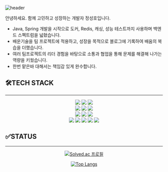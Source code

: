 ![header](https://capsule-render.vercel.app/api?type=wave&color=auto&height=300&section=header&text=%20😁%20Wellcome%20to%20JSH%20GitHub&fontSize=60)



안녕하세요. 함께 고민하고 성장하는 개발자 정성호입니다.
- Java, Spring 개발을 시작으로 도커, Redis, 캐싱, 성능 테스트까지 사용하며 백엔드 스펙트럼을 넓혔습니다.
- 배운기술을 팀 프로젝트에 적용하고, 성장을 목적으로 블로그에 기록하여 배움의 복습을 더했습니다.
- 여러 팀프로젝트의 리더 경험을 바탕으로 소통과 협업을 통해 문제를 해결해 나가는 역량을 키웠습니다.
- 한번 맡은바 대해서는 책임감 있게 완수합니다.

## 🛠️TECH STACK
<hr/>
<p align="center">
  <img src="https://img.shields.io/badge/Java-%23ED8B00.svg?style=for-the-badge&logo=openjdk&logoColor=white" />
  <img src="https://img.shields.io/badge/Spring-6DB33F?style=for-the-badge&logo=spring&logoColor=white" />
  <img src="https://img.shields.io/badge/MySQL-4479A1?style=for-the-badge&logo=mysql&logoColor=white" />
  <br/>
  <img src="https://img.shields.io/badge/Docker-2496ED?style=for-the-badge&logo=docker&logoColor=white" />
  <img src="https://img.shields.io/badge/AWS-232F3E?style=for-the-badge&logo=amazonaws&logoColor=white" />
  <img src="https://img.shields.io/badge/GitHub_Actions-2088FF?style=for-the-badge&logo=github-actions&logoColor=white" />
  <br/>
  <img src="https://img.shields.io/badge/JPA-007396?style=for-the-badge&logo=java&logoColor=white" />
  <img src="https://img.shields.io/badge/Redis-DC382D?style=for-the-badge&logo=redis&logoColor=white" />
  <img src="https://img.shields.io/badge/Memcached-0769AD?style=for-the-badge&logo=memcached&logoColor=white" />
  <br/>
  <img src="https://img.shields.io/badge/Git-F05032?style=for-the-badge&logo=git&logoColor=white" />
  <img src="https://img.shields.io/badge/GitHub-181717?style=for-the-badge&logo=github&logoColor=white" />
  <img src="https://img.shields.io/badge/Slack-4A154B?style=for-the-badge&logo=slack&logoColor=white" />
  <img src="https://img.shields.io/badge/IntelliJ-000000?style=for-the-badge&logo=intellij-idea&logoColor=white" />
  <img src="https://img.shields.io/badge/Notion-000000?style=for-the-badge&logo=notion&logoColor=white" />
  <br/>
</p>

## ✅STATUS
<hr/>
<p align="center">
  <a href="https://solved.ac/profile/jshstar">
    <img src="http://mazassumnida.wtf/api/v2/generate_badge?boj=jshstar" alt="Solved.ac 프로필" />
  </a>
</p>

<p align="center">
  <a href="https://github.com/anuraghazra/github-readme-stats">
    <img src="https://github-readme-stats.vercel.app/api/top-langs/?username=jshstar&exclude_repo=project-todo" alt="Top Langs" />
  </a>
</p>
